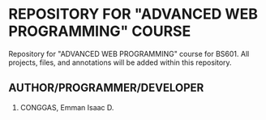 # REPOSITORY FOR "ADVANCED WEB PROGRAMMING" COURSE
Repository for "ADVANCED WEB PROGRAMMING" course for BS601.
All projects, files, and annotations will be added within this repository.

## AUTHOR/PROGRAMMER/DEVELOPER
1. CONGGAS, Emman Isaac D.
